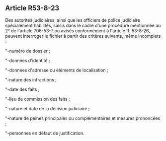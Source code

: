 Article R53-8-23
----
Des autorités judiciaires, ainsi que les officiers de police judiciaire
spécialement habilités, saisis dans le cadre d'une procédure mentionnée au 2° de
l'article 706-53-7 ou avisés conformément à l'article R. 53-8-26, peuvent
interroger le fichier à partir des critères suivants, même incomplets :

"-numéro de dossier ;

"-données d'identité ;

"-données d'adresse ou éléments de localisation ;

"-nature des infractions ;

"-date des faits ;

"-lieu de commission des faits ;

"-nature et date de la décision judiciaire ;

"-nature de peines principales ou complémentaires et mesures prononcées ;

"-personnes en défaut de justification.
